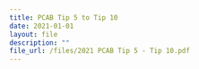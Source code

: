 ```yaml
---
title: PCAB Tip 5 to Tip 10
date: 2021-01-01
layout: file
description: ""
file_url: /files/2021 PCAB Tip 5 - Tip 10.pdf
---
```


